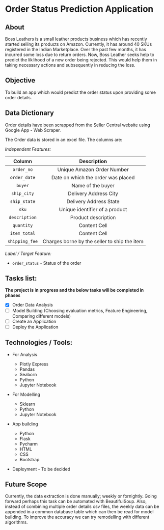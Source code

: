 # Order Status Prediction Application
<h2>About</h2>
Boss Leathers is a small leather products business which has recently started selling its products on Amazon. Currently, it has around 40 SKUs registered in the Indian Marketplace. Over the past few months, it has incurred some loss due to return orders. Now, Boss Leather seeks help to predict the liklihood of a new order being rejected. This would help them in taking necessary actions and subsequently in reducing the loss.

<h2>Objective</h2>
To build an app which would predict the order status upon providing some order details.

<h2>Data Dictionary</h2>
Order details have been scrapped from the Seller Central website using Google App - Web Scraper.

<p>The Order data is stored in an excel file. The columns are:

  *Independent Features:*
  
  | Column  | Description |
  | :-----------: | :-------------: |
  | `order_no`  | Unique Amazon Order Number  |
  | `order_date`  | Date on which the order was placed  |
  | `buyer`  | Name of the buyer  |
  | `ship_city`  | Delivery Address City  |
  | `ship_state`  | Delivery Address State  |
  | `sku`  | Unique identifier of a product  |
  | `description`  | Product description  |
  | `quantity`  | Content Cell  |
  | `item_total`  | Content Cell  |
  | `shipping_fee`  | Charges borne by the seller to ship the item  |

*Label / Target Feature:*
   - `order_status` - Status of the order
  
<h2>Tasks list:</h2>

**The project is in progress and the below tasks will be completed in phases**

  - [x] Order Data Analysis 
  - [ ] Model Building (Choosing evaluation metrics, Feature Engineering, Comparing different models)
  - [ ] Create an Application
  - [ ] Deploy the Application

<h2>Technologies / Tools:</h2>

  - For Analysis
    - Plotly Express
    - Pandas 
    - Seaborn
    - Python
    - Jupyter Notebook
   
  - For Modelling
    - Sklearn
    - Python
    - Jupyter Notebook

  - App building
    - Python
    - Flask
    - Pycharm
    - HTML
    - CSS
    - Bootstrap

  - Deployment - To be decided

<h2>Future Scope</h2>

Currently, the data extraction is done manually; weekly or fornightly. Going forward perhaps this task can be automated with BeautifulSoup. Also, instead of combining multiple order details csv files, the weekly data can be appended in a common database table which can then be read for model building. To improve the accuracy we can try remodelling with different algorithms. 
